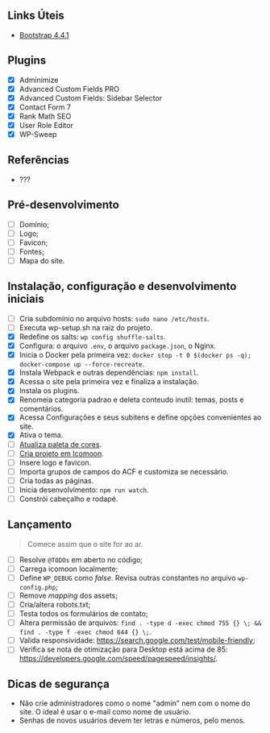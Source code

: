 ## Links Úteis

* [Bootstrap 4.4.1](https://stackpath.bootstrapcdn.com/bootstrap/4.4.1/css/bootstrap.css)

## Plugins

- [x] Adminimize
- [x] Advanced Custom Fields PRO
- [x] Advanced Custom Fields: Sidebar Selector
- [x] Contact Form 7
- [x] Rank Math SEO
- [x] User Role Editor
- [x] WP-Sweep

## Referências

* ???

## Pré-desenvolvimento

- [ ] Domínio;
- [ ] Logo;
- [ ] Favicon;
- [ ] Fontes;
- [ ] Mapa do site.

## Instalação, configuração e desenvolvimento iniciais

- [ ] Cria subdomínio no arquivo hosts: `sudo nano /etc/hosts`.
- [ ] Executa wp-setup.sh na raiz do projeto.
- [x] Redefine os salts: `wp config shuffle-salts`.
- [x] Configura: o arquivo `.env`, o arquivo `package.json`, o Nginx.
- [x] Inicia o Docker pela primeira vez: `docker stop -t 0 $(docker ps -q); docker-compose up --force-recreate`.
- [x] Instala Webpack e outras dependências: `npm install`.
- [x] Acessa o site pela primeira vez e finaliza a instalação.
- [x] Instala os plugins.
- [x] Renomeia categoria padrao e deleta conteudo inutil: temas, posts e comentários.
- [x] Acessa Configurações e seus subitens e define opções convenientes ao site.
- [x] Ativa o tema.
- [ ] [Atualiza paleta de cores](https://gist.github.com/filipecsweb/71245fd0312882c57c90a960c7f68d2a).
- [ ] [Cria projeto em Icomoon](https://icomoon.io/app).
- [ ] Insere logo e favicon.
- [ ] Importa grupos de campos do ACF e customiza se necessário.
- [ ] Cria todas as páginas.
- [ ] Inicia desenvolvimento: `npm run watch`.
- [ ] Constrói cabeçalho e rodapé.

## Lançamento

> Comece assim que o site for ao ar.

- [ ] Resolve `@TODOs` em aberto no código;
- [ ] Carrega icomoon localmente;
- [ ] Define `WP_DEBUG` como *false*. Revisa outras constantes no arquivo `wp-config.php`;
- [ ] Remove *mapping* dos assets;
- [ ] Cria/altera robots.txt;
- [ ] Testa todos os formulários de contato;
- [ ] Altera permissão de arquivos: `find . -type d -exec chmod 755 {} \; && find . -type f -exec chmod 644 {} \;`.
- [ ] Valida responsividade: https://search.google.com/test/mobile-friendly;
- [ ] Verifica se nota de otimização para Desktop está acima de 85: https://developers.google.com/speed/pagespeed/insights/.

## Dicas de segurança

* Não crie administradores como o nome "admin" nem com o nome do site. O ideal é usar o e-mail como nome de usuário.
* Senhas de novos usuários devem ter letras e números, pelo menos.